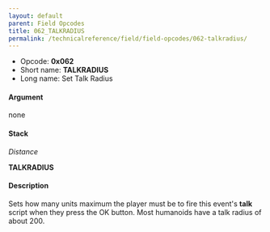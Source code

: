 ```yaml
---
layout: default
parent: Field Opcodes
title: 062_TALKRADIUS
permalink: /technicalreference/field/field-opcodes/062-talkradius/
---
```


-   Opcode: **0x062**
-   Short name: **TALKRADIUS**
-   Long name: Set Talk Radius

#### Argument

none

#### Stack

  
*Distance*

**TALKRADIUS**

#### Description

Sets how many units maximum the player must be to fire this event's **talk** script when they press the OK button. Most humanoids have a talk radius of about 200.
